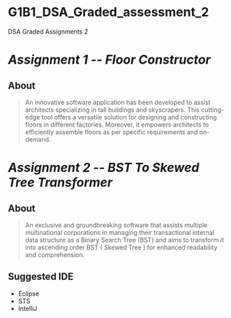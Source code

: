 # G1B1_DSA_Graded_assessment_2

DSA Graded Assignments 2

# _Assignment 1 -- Floor Constructor_

## About

> An innovative software application has been developed to assist architects specializing in tall buildings and skyscrapers. This cutting-edge tool offers a versatile solution for designing and constructing floors in different factories. Moreover, it empowers architects to efficiently assemble floors as per specific requirements and on-demand.

# _Assignment 2 -- BST To Skewed Tree Transformer_

## About

> An exclusive and groundbreaking software that assists multiple multinational corporations in managing their transactional internal data structure as a Binary Search Tree (BST) and aims to transform it into ascending order BST ( Skewed Tree ) for enhanced readability and comprehension.

## Suggested IDE

- Eclipse
- STS
- IntelliJ

